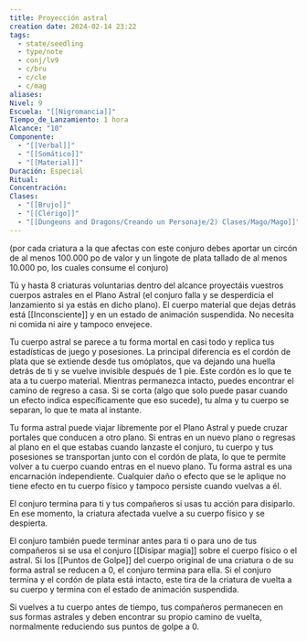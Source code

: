 ```yaml
---
title: Proyección astral
creation date: 2024-02-14 23:22
tags:
  - state/seedling
  - type/note
  - conj/lv9
  - c/bru
  - c/cle
  - c/mag
aliases: 
Nivel: 9
Escuela: "[[Nigromancia]]"
Tiempo_de_Lanzamiento: 1 hora
Alcance: "10"
Componente:
  - "[[Verbal]]"
  - "[[Somático]]"
  - "[[Material]]"
Duración: Especial
Ritual: 
Concentración: 
Clases:
  - "[[Brujo]]"
  - "[[Clérigo]]"
  - "[[Dungeons and Dragons/Creando un Personaje/2) Clases/Mago/Mago]]"
---
```

(por cada criatura a la que afectas con este conjuro debes aportar un circón de al menos 100.000 po de valor y un lingote de plata tallado de al menos 10.000 po, los cuales consume el conjuro)

Tú y hasta 8 criaturas voluntarias dentro del alcance proyectáis vuestros cuerpos astrales en el Plano Astral (el conjuro falla y se desperdicia el lanzamiento si ya estás en dicho plano). El cuerpo material que dejas detrás está [[Inconsciente]] y en un estado de animación suspendida. No necesita ni comida ni aire y tampoco envejece.

Tu cuerpo astral se parece a tu forma mortal en casi todo y replica tus estadísticas de juego y posesiones. La principal diferencia es el cordón de plata que se extiende desde tus omóplatos, que va dejando una huella detrás de ti y se vuelve invisible después de 1 pie. Este cordón es lo que te ata a tu cuerpo material. Mientras permanezca intacto, puedes encontrar el camino de regreso a casa. Si se corta (algo que solo puede pasar cuando un efecto indica específicamente que eso sucede), tu alma y tu cuerpo se separan, lo que te mata al instante.

Tu forma astral puede viajar libremente por el Plano Astral y puede cruzar portales que conducen a otro plano. Si entras en un nuevo plano o regresas al plano en el que estabas cuando lanzaste el conjuro, tu cuerpo y tus posesiones se transportan junto con el cordón de plata, lo que te permite volver a tu cuerpo cuando entras en el nuevo plano. Tu forma astral es una encarnación independiente. Cualquier daño o efecto que se le aplique no tiene efecto en tu cuerpo físico y tampoco persiste cuando vuelvas a él.

El conjuro termina para ti y tus compañeros si usas tu acción para disiparlo. En ese momento, la criatura afectada vuelve a su cuerpo físico y se despierta.

El conjuro también puede terminar antes para ti o para uno de tus compañeros si se usa el conjuro [[Disipar magia]] sobre el cuerpo físico o el astral. Si los [[Puntos de Golpe]] del cuerpo original de una criatura o de su forma astral se reducen a 0, el conjuro termina para ella. Si el conjuro termina y el cordón de plata está intacto, este tira de la criatura de vuelta a su cuerpo y termina con el estado de animación suspendida.

Si vuelves a tu cuerpo antes de tiempo, tus compañeros permanecen en sus formas astrales y deben encontrar su propio camino de vuelta, normalmente reduciendo sus puntos de golpe a 0.
